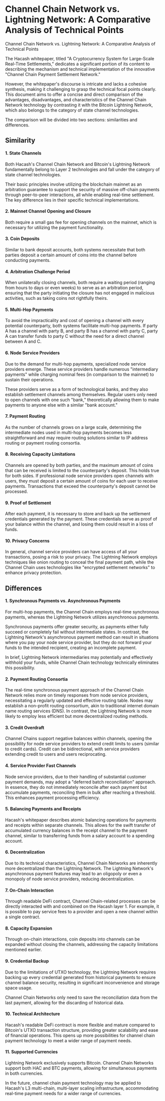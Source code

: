 Channel Chain Network vs. Lightning Network: A Comparative Analysis of Technical Points
===

Channel Chain Network vs. Lightning Network: A Comparative Analysis of Technical Points

The Hacash whitepaper, titled "A Cryptocurrency System for Large-Scale Real-Time Settlements," dedicates a significant portion of its content to describing the mechanism and technical implementation of the innovative "Channel Chain Payment Settlement Network."

However, the whitepaper's discourse is intricate and lacks a cohesive synthesis, making it challenging to grasp the technical focal points clearly. This document aims to offer a concise and direct comparison of the advantages, disadvantages, and characteristics of the Channel Chain Network technology by contrasting it with the Bitcoin Lightning Network, which also belongs to the category of state channel technologies.

The comparison will be divided into two sections: similarities and differences.

## Similarity

#### 1. State Channels

Both Hacash's Channel Chain Network and Bitcoin's Lightning Network fundamentally belong to Layer 2 technologies and fall under the category of state channel technologies.

Their basic principles involve utilizing the blockchain mainnet as an arbitration guarantee to support the security of massive off-chain payments through peer-to-peer interactions, all while enabling real-time settlement. The key difference lies in their specific technical implementations.

#### 2. Mainnet Channel Opening and Closure

Both require a small gas fee for opening channels on the mainnet, which is necessary for utilizing the payment functionality.

#### 3. Coin Deposits

Similar to bank deposit accounts, both systems necessitate that both parties deposit a certain amount of coins into the channel before conducting payments.

#### 4. Arbitration Challenge Period

When unilaterally closing channels, both require a waiting period (ranging from hours to days or even weeks) to serve as an arbitration period, ensuring that the party initiating the closure has not engaged in malicious activities, such as taking coins not rightfully theirs.

#### 5. Multi-Hop Payments

To avoid the impracticality and cost of opening a channel with every potential counterparty, both systems facilitate multi-hop payments. If party A has a channel with party B, and party B has a channel with party C, party A can transfer funds to party C without the need for a direct channel between A and C.

#### 6. Node Service Providers

Due to the demand for multi-hop payments, specialized node service providers emerge. These service providers handle numerous "intermediary payments" while charging nominal fees (in comparison to the mainnet) to sustain their operations.

These providers serve as a form of technological banks, and they also establish settlement channels among themselves. Regular users only need to open channels with one such "bank," theoretically allowing them to make payments to anyone else with a similar "bank account."

#### 7. Payment Routing

As the number of channels grows on a large scale, determining the intermediate nodes used in multi-hop payments becomes less straightforward and may require routing solutions similar to IP address routing or payment routing consortia.

#### 8. Receiving Capacity Limitations

Channels are opened by both parties, and the maximum amount of coins that can be received is limited to the counterparty's deposit. This holds true for both sides. If professional node service providers open channels with users, they must deposit a certain amount of coins for each user to receive payments. Transactions that exceed the counterparty's deposit cannot be processed.

#### 9. Proof of Settlement

After each payment, it is necessary to store and back up the settlement credentials generated by the payment. These credentials serve as proof of your balance within the channel, and losing them could result in a loss of funds.

#### 10. Privacy Concerns

In general, channel service providers can have access of all your transactions, posing a risk to your privacy. The Lightning Network employs techniques like onion routing to conceal the final payment path, while the Channel Chain uses technologies like "encrypted settlement networks" to enhance privacy protection.

## Differences

#### 1. Synchronous Payments vs. Asynchronous Payments

For multi-hop payments, the Channel Chain employs real-time synchronous payments, whereas the Lightning Network utilizes asynchronous payments.

Synchronous payments offer greater security, as payments either fully succeed or completely fail without intermediate states. In contrast, the Lightning Network's asynchronous payment method can result in situations where you pay your node service provider, but they do not forward your funds to the intended recipient, creating an incomplete payment.

In brief, Lightning Network intermediaries may potentially and effectively withhold your funds, while Channel Chain technology technically eliminates this possibility.

#### 2. Payment Routing Consortia

The real-time synchronous payment approach of the Channel Chain Network relies more on timely responses from node service providers, necessitating a regularly updated and effective routing table. Nodes may establish a non-profit routing consortium, akin to traditional internet domain name routing services (DNS). In contrast, the Lightning Network is more likely to employ less efficient but more decentralized routing methods.

#### 3. Credit Overdraft

Channel Chains support negative balances within channels, opening the possibility for node service providers to extend credit limits to users (similar to credit cards). Credit can be bidirectional, with service providers extending credit to users and users reciprocating.

#### 4. Service Provider Fast Channels

Node service providers, due to their handling of substantial customer payment demands, may adopt a "deferred batch reconciliation" approach. In essence, they do not immediately reconcile after each payment but accumulate payments, reconciling them in bulk after reaching a threshold. This enhances payment processing efficiency.

#### 5. Balancing Payments and Receipts

Hacash's whitepaper describes atomic balancing operations for payments and receipts within separate channels. This allows for the swift transfer of accumulated currency balances in the receipt channel to the payment channel, similar to transferring funds from a salary account to a spending account.

#### 6. Decentralization

Due to its technical characteristics, Channel Chain Networks are inherently more decentralized than the Lightning Network. The Lightning Network's asynchronous payment features may lead to an oligopoly or even a monopoly of node service providers, reducing decentralization.

#### 7. On-Chain Interaction

Through readable DeFi contract, Channel Chain-related processes can be directly interacted with and combined on the Hacash layer 1. For example, it is possible to pay service fees to a provider and open a new channel within a single contract.

#### 8. Capacity Expansion

Through on-chain interactions, coin deposits into channels can be expanded without closing the channels, addressing the capacity limitations mentioned earlier.

#### 9. Credential Backup

Due to the limitations of UTXO technology, the Lightning Network requires backing up every credential generated from historical payments to ensure channel balance security, resulting in significant inconvenience and storage space usage.

Channel Chain Networks only need to save the reconciliation data from the last payment, allowing for the discarding of historical data.

#### 10. Technical Architecture

Hacash's readable DeFi contract is more flexible and mature compared to Bitcoin's UTXO transaction structure, providing greater scalability and ease of financial operations. This opens up more possibilities for channel chain payment technology to meet a wider range of payment needs.

#### 11. Supported Currencies

Lightning Network exclusively supports Bitcoin. Channel Chain Networks support both HAC and BTC payments, allowing for simultaneous payments in both currencies.

In the future, channel chain payment technology may be applied to Hacash's L3 multi-chain, multi-layer scaling infrastructure, accommodating real-time payment needs for a wider range of currencies.
